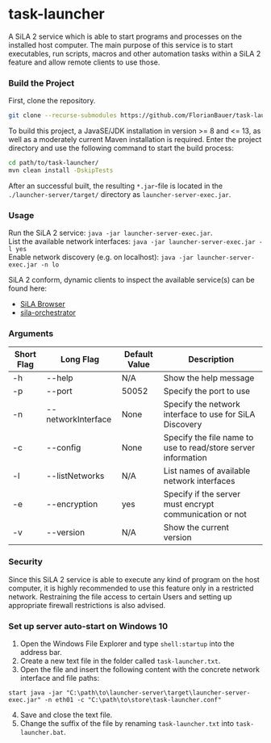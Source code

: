 # task-launcher

A SiLA 2 service which is able to start programs and processes on the installed host computer. The 
main purpose of this service is to start executables, run scripts, macros and other automation tasks
within a SiLA 2 feature and allow remote clients to use those.


### Build the Project

First, clone the repository.
```bash
git clone --recurse-submodules https://github.com/FlorianBauer/task-launcher.git
```

To build this project, a JavaSE/JDK installation in version >= 8 and <= 13, as well as a moderately 
current Maven installation is required. Enter the project directory and use the following command to 
start the build process:

```bash
cd path/to/task-launcher/
mvn clean install -DskipTests
```

After an successful built, the resulting `*.jar`-file is located in the `./launcher-server/target/` 
directory as `launcher-server-exec.jar`.


### Usage

Run the SiLA 2 service: `java -jar launcher-server-exec.jar`.  
List the available network interfaces: `java -jar launcher-server-exec.jar -l yes`  
Enable network discovery (e.g. on localhost): `java -jar launcher-server-exec.jar -n lo`  

SiLA 2 conform, dynamic clients to inspect the available service(s) can be found here:
* [SiLA Browser](https://unitelabs.ch/technology/plug-and-play/sila-browser/)
* [sila-orchestrator](https://github.com/FlorianBauer/sila-orchestrator)


### Arguments

| Short Flag |Long Flag | Default Value | Description |
|----|--------------------|-------|---------------------------------------------------------------|
| -h | --help             | N/A   | Show the help message                                         |
| -p | --port             | 50052 | Specify the port to use                                       |
| -n | --networkInterface | None  | Specify the network interface to use for SiLA Discovery       |
| -c | --config           | None  | Specify the file name to use to read/store server information |
| -l | --listNetworks     | N/A   | List names of available network interfaces                    |
| -e | --encryption       | yes   | Specify if the server must encrypt communication or not       |
| -v | --version          | N/A   | Show the current version                                      |


### Security

Since this SiLA 2 service is able to execute any kind of program on the host computer, it is highly 
recommended to use this feature only in a restricted network. Restraining the file access to 
certain Users and setting up appropriate firewall restrictions is also advised.


### Set up server auto-start on Windows 10

1. Open the Windows File Explorer and type `shell:startup` into the address bar.
2. Create a new text file in the folder called `task-launcher.txt`.
3. Open the file and insert the following content with the concrete network interface and file paths:
```
start java -jar "C:\path\to\launcher-server\target\launcher-server-exec.jar" -n eth01 -c "C:\path\to\store\task-launcher.conf"
```
4. Save and close the text file.
5. Change the suffix of the file by renaming `task-launcher.txt` into `task-launcher.bat`.

